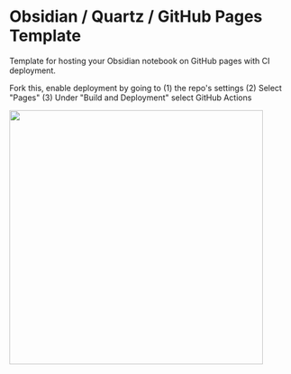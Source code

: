 # Obsidian / Quartz / GitHub Pages Template

Template for hosting your Obsidian notebook on GitHub pages with CI deployment.

Fork this, enable deployment by going to (1) the repo's settings (2) Select "Pages" (3) Under "Build and Deployment" select GitHub Actions

<img src="https://github.com/user-attachments/assets/d8f74b3e-c802-487c-a6c7-f3cdfad22cb7" width="450" />
